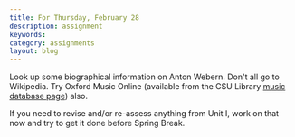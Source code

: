 ```yaml
---
title: For Thursday, February 28
description: assignment
keywords: 
category: assignments
layout: blog
---
```


Look up some biographical information on Anton Webern. Don't all go to Wikipedia. Try Oxford Music Online (available from the CSU Library [music database page][musicData]) also.

If you need to revise and/or re-assess anything from Unit I, work on that now and try to get it done before Spring Break.


[musicdata]: http://www.csuniv.edu/library/SubjectGuides/music.html